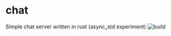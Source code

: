 # chat
Simple chat server written in rust (async_std experiment)
![build](https://github.com/jasilven/chat/actions/workflows/rust.yml/badge.svg)
